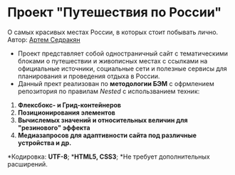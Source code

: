 # Проект "Путешествия по России"
О самых красивых местах России, в которых стоит побывать лично.
Автор: [Артем Седракян](https://github.com/ArtemSedrakyan)

* Проект представляет собой одностраничный сайт с тематическими блоками о путешествии и живописных местах с ссылками на официальные источники, социальные сети и полезные сервисы для планирования и проведения отдыха в России.
* Данный прект реализован по **методологии БЭМ** с офрмлением репозитория по правилам _Nested_ с использванием техник:

1. **Флексбокс- и Грид-контейнеров**
2. **Позиционирования элементов**
3. **Вычислемых значений и относительных величин для "резинового" эффекта**
4. **Медиазапросов для адаптивности сайта под различные устройства и др.**

*Кодировка: **UTF-8**;
***HTML5, CSS3**;
*Не требует дополнительных расширений.
